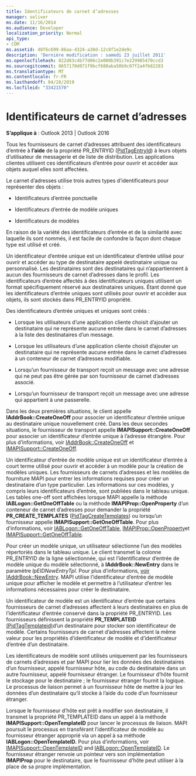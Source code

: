 ```yaml
---
title: Identificateurs de carnet d’adresses
manager: soliver
ms.date: 11/16/2014
ms.audience: Developer
localization_priority: Normal
api_type:
- COM
ms.assetid: 40f6c699-86aa-4324-a30d-12c8f1e2de9c
description: 'Derniére modification : samedi 23 juillet 2011'
ms.openlocfilehash: 822d83c4b77d06c2e000b391c7e229985470ccd3
ms.sourcegitcommit: 8657170d071f9bcf680aba50b9c07f2a4fb82283
ms.translationtype: MT
ms.contentlocale: fr-FR
ms.lasthandoff: 04/28/2019
ms.locfileid: "33421570"
---
```

# <a name="address-book-identifiers"></a>Identificateurs de carnet d’adresses

  
  
**S’applique à** : Outlook 2013 | Outlook 2016 
  
Tous les fournisseurs de carnet d’adresses attribuent des identificateurs d’entrée à **l’aide** de la propriété PR_ENTRYID ([PidTagEntryId](pidtagentryid-canonical-property.md)) à leurs objets d’utilisateur de messagerie et de liste de distribution. Les applications clientes utilisent ces identificateurs d’entrée pour ouvrir et accéder aux objets auquel elles sont affectées.
  
Le carnet d’adresses utilise trois autres types d’identificateurs pour représenter des objets :
  
- Identificateurs d’entrée ponctuelle
    
- Identificateurs d’entrée de modèle uniques
    
- Identificateurs de modèles
    
En raison de la variété des identificateurs d’entrée et de la similarité avec laquelle ils sont nommés, il est facile de confondre la façon dont chaque type est utilisé et créé. 
  
Un identificateur d’entrée unique est un identificateur d’entrée utilisé pour ouvrir et accéder au type de destinataire appelé destinataire unique ou personnalisé. Les destinataires sont des destinataires qui n’appartiennent à aucun des fournisseurs de carnet d’adresses dans le profil. Les identificateurs d’entrée affectés à des identificateurs uniques utilisent un format spécifiquement réservé aux destinataires uniques. Étant donné que les identificateurs d’entrée uniques sont utilisés pour ouvrir et accéder aux objets, ils sont stockés dans PR_ENTRYID propriété.
  
Des identificateurs d’entrée uniques et uniques sont créés :
  
- Lorsque les utilisateurs d’une application cliente choisit d’ajouter un destinataire qui ne représente aucune entrée dans le carnet d’adresses à la liste des destinataires d’un message.
    
- Lorsque les utilisateurs d’une application cliente choisit d’ajouter un destinataire qui ne représente aucune entrée dans le carnet d’adresses à un conteneur de carnet d’adresses modifiable.
    
- Lorsqu’un fournisseur de transport reçoit un message avec une adresse qui ne peut pas être gérée par son fournisseur de carnet d’adresses associé.
    
- Lorsqu’un fournisseur de transport reçoit un message avec une adresse qui appartient à une passerelle.
    
Dans les deux premières situations, le client appelle **IAddrBook::CreateOneOff** pour associer un identificateur d’entrée unique au destinataire unique nouvellement créé. Dans les deux secondes situations, le fournisseur de transport appelle **IMAPISupport::CreateOneOff** pour associer un identificateur d’entrée unique à l’adresse étrangère. Pour plus d’informations, voir [IAddrBook::CreateOneOff](iaddrbook-createoneoff.md) et [IMAPISupport::CreateOneOff](imapisupport-createoneoff.md).
  
Un identificateur d’entrée de modèle unique est un identificateur d’entrée à court terme utilisé pour ouvrir et accéder à un modèle pour la création de modèles uniques. Les fournisseurs de carnets d’adresses et les modèles de fourniture MAPI pour entrer les informations requises pour créer un destinataire d’un type particulier. Les informations sur ces modèles, y compris leurs identificateurs d’entrée, sont publiées dans le tableau unique. Les tables one-off sont affichées lorsque MAPI appelle la méthode **IABLogon::GetOneOffTable** ou la méthode **IMAPIProp::OpenProperty** d’un conteneur de carnet d’adresses pour demander la propriété **PR_CREATE_TEMPLATES** ([PidTagCreateTemplates](pidtagcreatetemplates-canonical-property.md)) ou lorsqu’un fournisseur appelle **IMAPISupport::GetOneOffTable**. Pour plus d’informations, voir [IABLogon::GetOneOffTable](iablogon-getoneofftable.md), [IMAPIProp::OpenProperty](imapiprop-openproperty.md)et [IMAPISupport::GetOneOffTable](imapisupport-getoneofftable.md).
  
Pour créer un modèle unique, un utilisateur sélectionne l’un des modèles répertoriés dans le tableau unique. Le client transmet la colonne PR_ENTRYID de la ligne sélectionnée, qui est l’identificateur d’entrée de modèle unique du modèle sélectionné, à **IAddrBook::NewEntry** dans le paramètre _lpEIDNewEntryTpl._ Pour plus d’informations, [voir IAddrBook::NewEntry](iaddrbook-newentry.md). MAPI utilise l’identificateur d’entrée de modèle unique pour afficher le modèle et permettre à l’utilisateur d’entrer les informations nécessaires pour créer le destinataire. 
  
Un identificateur de modèle est un identificateur d’entrée que certains fournisseurs de carnet d’adresses affectent à leurs destinataires en plus de l’identificateur d’entrée conservé dans la propriété PR_ENTRYID. Les fournisseurs définissent la propriété **PR_TEMPLATEID** [(PidTagTemplateid)](pidtagtemplateid-canonical-property.md)d’un destinataire pour stocker son identificateur de modèle. Certains fournisseurs de carnet d’adresses affectent la même valeur pour les propriétés d’identificateur de modèle et d’identificateur d’entrée d’un destinataire.
  
Les identificateurs de modèle sont utilisés uniquement par les fournisseurs de carnets d’adresses et par MAPI pour lier les données des destinataires d’un fournisseur, appelé fournisseur hôte, au code du destinataire dans un autre fournisseur, appelé fournisseur étranger. Le fournisseur d’hôte fournit le stockage pour le destinataire ; le fournisseur étranger fournit la logique. Le processus de liaison permet à un fournisseur hôte de mettre à jour les données d’un destinataire qu’il stocke à l’aide du code d’un fournisseur étranger.
  
Lorsque le fournisseur d’hôte est prêt à modifier son destinataire, il transmet la propriété PR_TEMPLATEID dans un appel à la méthode **IMAPISupport::OpenTemplateID** pour lancer le processus de liaison. MAPI poursuit le processus en transférant l’identificateur de modèle au fournisseur étranger approprié via un appel à sa méthode **IABLogon::OpenTemplateID.** Pour plus d’informations, voir [IMAPISupport::OpenTemplateID](imapisupport-opentemplateid.md) and [IABLogon::OpenTemplateID](iablogon-opentemplateid.md). Le fournisseur étranger renvoie un pointeur vers son implémentation **IMAPIProp** pour le destinataire, que le fournisseur d’hôte peut utiliser à la place de sa propre implémentation. 
  


